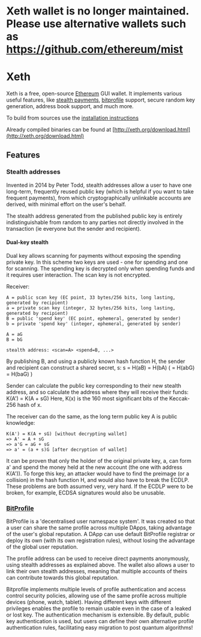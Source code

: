 # Xeth wallet is no longer maintained. Please use alternative wallets such as https://github.com/ethereum/mist

# Xeth

Xeth is a free, open-source [Ethereum](http://ethereum.org) GUI wallet. It implements various useful features, like [stealth payments](doc/stealth.md), [bitprofile](http://bitprofile.org) support, secure random key generation, address book support, and much more.


To build from sources use the [installation instructions](doc/build.md)

Already compiled binaries can be found at [http://xeth.org/download.html](http://xeth.org/download.html)

## Features
### Stealth addresses

Invented in 2014 by Peter Todd, stealth addresses allow a user to have one long-term, frequently reused public key (which is helpful if you want to take frequent payments), from which cryptographically unlinkable accounts are derived, with minimal effort on the user's behalf.

The stealth address generated from the published public key is entirely indistinguishable from random to any parties not directly involved in the transaction (ie everyone but the sender and recipient).

#### Dual-key stealth

Dual key allows scanning for payments without exposing the spending private key. In this scheme two keys are used - one for spending and one for scanning. The spending key is decrypted only when spending funds and it requires user interaction. The scan key is not encrypted.

Receiver:

    A = public scan key (EC point, 33 bytes/256 bits, long lasting, generated by recipient)
    a = private scan key (integer, 32 bytes/256 bits, long lasting, generated by recipient)
    B = public 'spend key' (EC point, ephemeral, generated by sender)
    b = private 'spend key' (integer, ephemeral, generated by sender)

    A = aG
    B = bG

    stealth address: <scan=A> <spend=B, ...>

By publishing B, and using a publicly known hash function H, the sender and recipient can construct a shared secret, s:
    s = H(aB) = H(bA) ( = H(abG) = H(baG) )

Sender can calculate the public key corresponding to their new stealth address, and so calculate the address where they will receive their funds:
    K(A') = K(A + sG)
Here, K(x) is the 160 most significant bits of the Keccak-256 hash of x.

The receiver can do the same, as the long term public key A is public knowledge:

    K(A') = K(A + sG) [without decrypting wallet]
    => A' = A + sG
    => a'G = aG + sG   
    => a' = (a + s)G [after decryption of wallet]

It can be proven that only the holder of the original private key, a, can form a' and spend the money held at the new account (the one with address K(A')). To forge this key, an attacker would have to find the preimage (or a collision) in the hash function H, and would also have to break the ECDLP. These problems are both assumed very, very hard.
If the ECDLP were to be broken, for example, ECDSA signatures would also be unusable.


### [BitProfile](http://bitprofile.org)
BitProfile is a 'decentralised user namespace system'.
It was created so that a user can share the same profile across multiple DApps, taking advantage of the user's global reputation.
A DApp can use default BitProfile registrar or deploy its own (with its own registration rules), without losing the advantage of the global user reputation.

The profile address can be used to receive direct payments anonymously, using stealth addresses as explained above.
The wallet also allows a user to link their own stealth addresses, meaning that multiple accounts of theirs can contribute towards this global reputation.

Bitprofile implements multiple levels of profile authentication and access control security policies, allowing use of the same profile across multiple devices (phone, watch, tablet). Having different keys with different privileges enables the profile to remain usable even in the case of a leaked or lost key.
The authentication mechanism is extensible. By default, public key authentication is used, but users can define their own alternative profile authentication rules, facilitating easy migration to post quantum algorithms!
